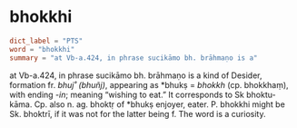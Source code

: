 # bhokkhi

``` toml
dict_label = "PTS"
word = "bhokkhi"
summary = "at Vb-a.424, in phrase sucikāmo bh. brāhmaṇo is a"
```

at Vb\-a.424, in phrase sucikāmo bh. brāhmaṇo is a kind of Desider, formation fr. *bhuj˚ (bhuñj)*, appearing as \*bhukṣ = *bhokkh* (cp. bhokkhaṃ), with ending *\-in*; meaning “wishing to eat.” It corresponds to Sk bhoktu\-kāma. Cp. also n. ag. bhoktṛ of \*bhukṣ enjoyer, eater. P. bhokkhi might be Sk. bhoktrī, if it was not for the latter being f. The word is a curiosity.

